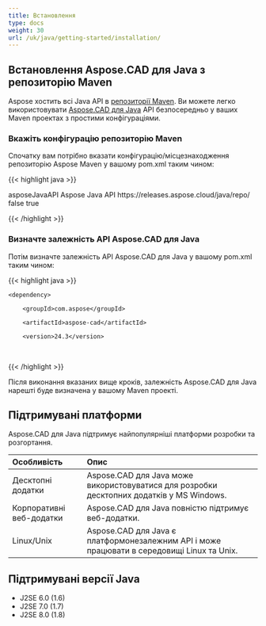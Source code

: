```yaml
---
title: Встановлення
type: docs
weight: 30
url: /uk/java/getting-started/installation/
---
```


## **Встановлення Aspose.CAD для Java з репозиторію Maven**

Aspose хостить всі Java API в [репозиторії Maven](https://releases.aspose.com/java/repo/com/aspose/). Ви можете легко використовувати [Aspose.CAD для Java](https://releases.aspose.com/java/repo/com/aspose/aspose-cad/) API безпосередньо у ваших Maven проектах з простими конфігураціями.

### **Вкажіть конфігурацію репозиторію Maven**

Спочатку вам потрібно вказати конфігурацію/місцезнаходження репозиторію Aspose Maven у вашому pom.xml таким чином:

{{< highlight java >}}

<repositories>
    <repository>
        <id>asposeJavaAPI</id>
        <name>Aspose Java API</name>
        <url>https://releases.aspose.cloud/java/repo/</url>
        <snapshots>
            <enabled>false</enabled>
        </snapshots>
        <releases>
            <enabled>true</enabled>
        </releases>
    </repository>
</repositories>

{{< /highlight >}}

### **Визначте залежність API Aspose.CAD для Java**

Потім визначте залежність API Aspose.CAD для Java у вашому pom.xml таким чином:

{{< highlight java >}}

 <dependencies>

    <dependency>

        <groupId>com.aspose</groupId>

        <artifactId>aspose-cad</artifactId>

        <version>24.3</version>        

   </dependency>

</dependencies>

{{< /highlight >}}

Після виконання вказаних вище кроків, залежність Aspose.CAD для Java нарешті буде визначена у вашому Maven проекті.

## **Підтримувані платформи**

Aspose.CAD для Java підтримує найпопулярніші платформи розробки та розгортання.

|**Особливість**|**Опис**|
| :- | :- |
|Десктопні додатки|Aspose.CAD для Java може використовуватися для розробки десктопних додатків у MS Windows.|
|Корпоративні веб-додатки|Aspose.CAD для Java повністю підтримує веб-додатки.|
|Linux/Unix|Aspose.CAD для Java є платформонезалежним API і може працювати в середовищі Linux та Unix.|

## **Підтримувані версії Java**

- J2SE 6.0 (1.6)
- J2SE 7.0 (1.7)
- J2SE 8.0 (1.8)
